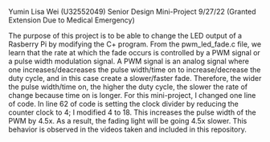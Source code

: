 Yumin Lisa Wei (U32552049)
Senior Design Mini-Project
9/27/22 (Granted Extension Due to Medical Emergency)

The purpose of this project is to be able to change the LED output of a Rasberry Pi by modifying the C+ program. From the pwm_led_fade.c file, we learn that the rate at which the fade occurs is controlled by a PWM signal or a pulse width modulation signal. A PWM signal is an analog signal where one increases/deacreases the pulse width/time on to increase/decrease the duty cycle, and in this case create a slower/faster fade. Therefore, the wider the pulse width/time on, the higher the duty cycle, the slower the rate of change because time on is longer.
For this mini-project, I changed one line of code. In line 62 of code is setting the clock divider by reducing the counter clock to 4; I modified 4 to 18. This increases the pulse width of the PWM by 4.5x. As a result, the fading light will be going 4.5x slower. This behavior is observed in the videos taken and included in this repository. 
